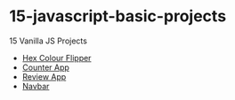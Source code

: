 # 15-javascript-basic-projects
15 Vanilla JS Projects 

- [Hex Colour Flipper](https://cheery-cascaron-30af1a.netlify.app/)
- [Counter App](https://strong-gumption-304923.netlify.app/)
- [Review App](https://coruscating-frangollo-cde428.netlify.app/)
- [Navbar](https://project-04-navbar.netlify.app/)
